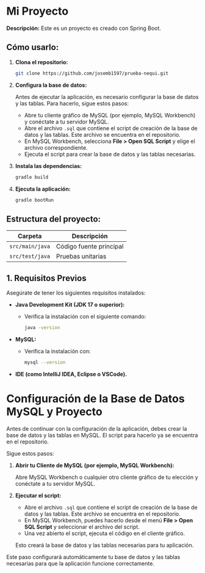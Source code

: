 # Mi Proyecto 

**Descripción:**
Este es un proyecto es creado con Spring Boot.

## Cómo usarlo:

1. **Clona el repositorio:**
    ```bash
    git clone https://github.com/josemb1597/prueba-nequi.git
    ```
2. **Configura la base de datos:**

   Antes de ejecutar la aplicación, es necesario configurar la base de datos y las tablas. Para hacerlo, sigue estos pasos:

   - Abre tu cliente gráfico de MySQL (por ejemplo, MySQL Workbench) y conéctate a tu servidor MySQL.
   - Abre el archivo `.sql` que contiene el script de creación de la base de datos y las tablas. Este archivo se encuentra en el repositorio.
   - En MySQL Workbench, selecciona **File > Open SQL Script** y elige el archivo correspondiente.
   - Ejecuta el script para crear la base de datos y las tablas necesarias.

3. **Instala las dependencias:**
    ```bash
    gradle build
    ```

4. **Ejecuta la aplicación:**
    ```bash
    gradle bootRun
    ```

## Estructura del proyecto:

| Carpeta               | Descripción              |
|---------------------- |--------------------------|
| `src/main/java`       | Código fuente principal  |
| `src/test/java`       | Pruebas unitarias        |

## 1. Requisitos Previos
Asegúrate de tener los siguientes requisitos instalados:

- **Java Development Kit (JDK 17 o superior):**
    - Verifica la instalación con el siguiente comando:
        ```bash
        java -version
        ```

- **MySQL:**
    - Verifica la instalación con:
        ```bash
        mysql --version
        ```


- **IDE (como IntelliJ IDEA, Eclipse o VSCode).**

# Configuración de la Base de Datos MySQL y Proyecto


Antes de continuar con la configuración de la aplicación, debes crear la base de datos y las tablas en MySQL. El script para hacerlo ya se encuentra en el repositorio.

Sigue estos pasos:

1. **Abrir tu Cliente de MySQL (por ejemplo, MySQL Workbench):**

   Abre MySQL Workbench o cualquier otro cliente gráfico de tu elección y conéctate a tu servidor MySQL.

2. **Ejecutar el script:**

   - Abre el archivo `.sql` que contiene el script de creación de la base de datos y las tablas. Este archivo se encuentra en el repositorio.
   - En MySQL Workbench, puedes hacerlo desde el menú **File > Open SQL Script** y seleccionar el archivo del script.
   - Una vez abierto el script, ejecuta el código en el cliente gráfico.

   Esto creará la base de datos y las tablas necesarias para tu aplicación.

Este paso configurará automáticamente tu base de datos y las tablas necesarias para que la aplicación funcione correctamente.
